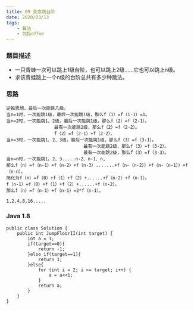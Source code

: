 ```yaml
---
title: 09 变态跳台阶
date: 2020/03/13
tags: 
    - 算法
    - 剑指offer
---
```


### 题目描述

* 一只青蛙一次可以跳上1级台阶，也可以跳上2级……它也可以跳上n级。
* 求该青蛙跳上一个n级的台阶总共有多少种跳法。
<!-- more -->

### 思路
    逆推思想，最后一次能跳几级。
    当n=1时，一次能跳1级，最后一次能跳1级，那么f（1）=f（1-1）=1。
    当n=2时，一次能跳1、2级，最后一次能跳1级，那么f（2）=f（2-1）。
                      最有一次能跳2级，那么f（2）=f（2-2）。
                      f（2）=f（2-1）+f（2-2）。
    当n=3时，一次能跳1、2、3级，最后一次能跳1级，那么f（3）=f（3-1）。
                                 最有一次能跳2级，那么f（3）=f（3-2）。
                                 最有一次能跳2级，那么f（3）=f（3-3）。
    当n=n时，一次能跳1、2、3.....n-2、n-1、n,
    那么f（n）=f（n-1）+f（n-2）+f（n-3）.......+f（n-（n-2））+f（n-（n-1））+f（n-n）。
    简化为f（n）=f（0）+f（1）+f（2）+......+f（n-2）+f（n-1）。
    f（n-1）=f（0）+f（1）+f（2）+......+f（n-2）。
    那么f（n）=f（n-1）+f（n-1）=2*f（n-1）。
    
    1,2,4,8,16.....

### Java 1.8

```
public class Solution {
    public int JumpFloorII(int target) {
        int a = 1;
        if(target==0){
            return -1;
        }else if(target==1){
            return 1;
        }else{
            for (int i = 2; i <= target; i++) {
                a = a<<1;
            }
            return a;
        }
    }
}
```